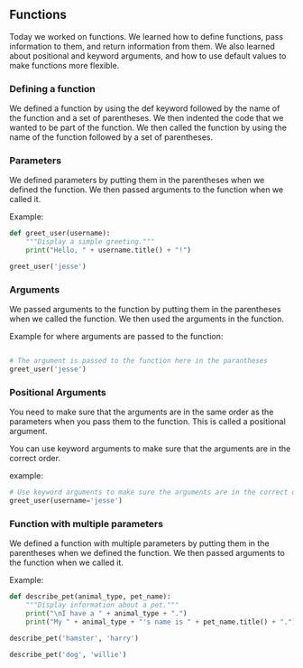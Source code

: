 ## Functions

Today we worked on functions. We learned how to define functions, pass information to them, and return information from them. We also learned about positional and keyword arguments, and how to use default values to make functions more flexible.

### Defining a function

We defined a function by using the def keyword followed by the name of the function and a set of parentheses. We then indented the code that we wanted to be part of the function. We then called the function by using the name of the function followed by a set of parentheses.

### Parameters

We defined parameters by putting them in the parentheses when we defined the function. We then passed arguments to the function when we called it.

Example:

```python
def greet_user(username):
    """Display a simple greeting."""
    print("Hello, " + username.title() + "!")

greet_user('jesse')
```


### Arguments

We passed arguments to the function by putting them in the parentheses when we called the function. We then used the arguments in the function.

Example for where arguments are passed to the function:
```python

# The argument is passed to the function here in the parantheses
greet_user('jesse')
```

### Positional Arguments

You need to make sure that the arguments are in the same order as the parameters when you pass them to the function. This is called a positional argument.

You can use keyword arguments to make sure that the arguments are in the correct order.

example:

```python
# Use keyword arguments to make sure the arguments are in the correct order
greet_user(username='jesse')
```


### Function with multiple parameters

We defined a function with multiple parameters by putting them in the parentheses when we defined the function. We then passed arguments to the function when we called it.

Example:

```python
def describe_pet(animal_type, pet_name):
    """Display information about a pet."""
    print("\nI have a " + animal_type + ".")
    print("My " + animal_type + "'s name is " + pet_name.title() + ".")

describe_pet('hamster', 'harry')

describe_pet('dog', 'willie')
```
